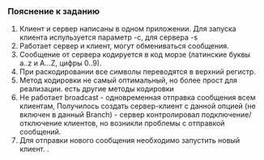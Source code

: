 ### Пояснение к заданию
1. Клиент и сервер написаны в одном приложении. Для запуска клиента испульзуется параметр -с, для сервера -s <num of clients> 
1. Работает сервер и клиент, могут обмениваться сообщения.
2. Сообщение от сервера кодируется в код морзе (латинские буквы a..z и A...Z, цифры 0..9).
3. При раскодировании все символы переводятся в верхний регистр.
4. Метод кодировки не самый оптимальный, но более прост для реализации.  есть другие методы кодировки
5. Не работает broadcast - одновременная отправка сообщения всем клиентам,
   Получилось создать сервер-клиент с данной опцией (не включен в данный Branch) - сервер контролировал подключение/отключение клиентов, но возникли проблемы с отправкой сообщений.
7. Для отправки нового сообщения необходимо запустить новый клиент.
.  
    
